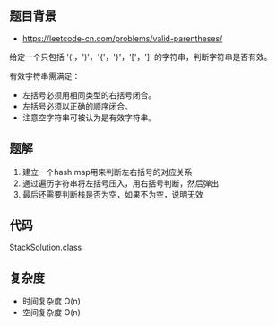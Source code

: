 ## 题目背景
- https://leetcode-cn.com/problems/valid-parentheses/

给定一个只包括 '('，')'，'{'，'}'，'['，']' 的字符串，判断字符串是否有效。

有效字符串需满足：

- 左括号必须用相同类型的右括号闭合。
- 左括号必须以正确的顺序闭合。
- 注意空字符串可被认为是有效字符串。

## 题解
1. 建立一个hash map用来判断左右括号的对应关系
2. 通过遍历字符串将左括号压入，用右括号判断，然后弹出
3. 最后还需要判断栈是否为空，如果不为空，说明无效
## 代码
StackSolution.class
## 复杂度
- 时间复杂度 O(n)
- 空间复杂度 O(n)